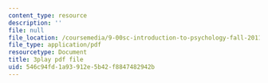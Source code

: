 ```yaml
---
content_type: resource
description: ''
file: null
file_location: /coursemedia/9-00sc-introduction-to-psychology-fall-2011/546c94fd1a93912e5b42f8847482942b_Vko17una2Zw.pdf
file_type: application/pdf
resourcetype: Document
title: 3play pdf file
uid: 546c94fd-1a93-912e-5b42-f8847482942b
---
```

